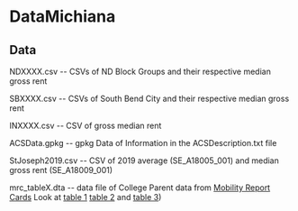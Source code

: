 ﻿# DataMichiana
 
 ## Data
 
 NDXXXX.csv -- CSVs of ND Block Groups and their respective median gross rent
 
 SBXXXX.csv -- CSVs of South Bend City and their respective median gross rent
 
 INXXXX.csv -- CSV of gross median rent
 
 ACSData.gpkg -- gpkg Data of Information in the ACSDescription.txt file
 
 StJoseph2019.csv -- CSV of 2019 average (SE_A18005_001) and median gross rent (SE_A18009_001)
 
 mrc_tableX.dta -- data file of College Parent data from [Mobility Report Cards](https://opportunityinsights.org/paper/mobilityreportcards/) Look at [table 1](https://opportunityinsights.org/wp-content/uploads/2018/03/Codebook-MRC-Table-1.pdf) [table 2](https://opportunityinsights.org/wp-content/uploads/2018/04/Codebook-MRC-Table-2.pdf) and [table 3](https://opportunityinsights.org/wp-content/uploads/2018/04/Codebook-MRC-Table-3.pdf))
 
 
